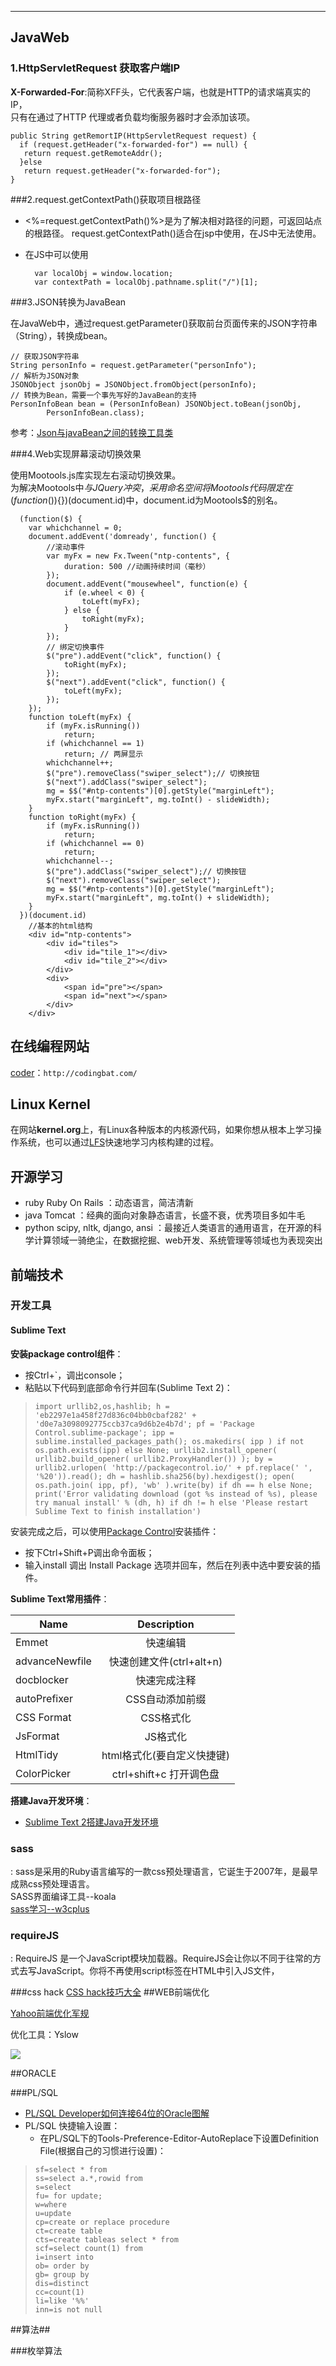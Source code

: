 
----------------------------------
## JavaWeb ##
### 1.HttpServletRequest 获取客户端IP ###
**X-Forwarded-For**:简称XFF头，它代表客户端，也就是HTTP的请求端真实的IP，  
只有在通过了HTTP 代理或者负载均衡服务器时才会添加该项。  

    public String getRemortIP(HttpServletRequest request) {
      if (request.getHeader("x-forwarded-for") == null) {
       return request.getRemoteAddr();
      }else
       return request.getHeader("x-forwarded-for");
    }

###2.request.getContextPath()获取项目根路径

- <%=request.getContextPath()%>是为了解决相对路径的问题，可返回站点的根路径。
request.getContextPath()适合在jsp中使用，在JS中无法使用。  
- 在JS中可以使用  

    	var localObj = window.location;  
    	var contextPath = localObj.pathname.split("/")[1];

###3.JSON转换为JavaBean

在JavaWeb中，通过request.getParameter()获取前台页面传来的JSON字符串（String），转换成bean。

    // 获取JSON字符串
	String personInfo = request.getParameter("personInfo");
    // 解析为JSON对象
	JSONObject jsonObj = JSONObject.fromObject(personInfo);
    // 转换为Bean，需要一个事先写好的JavaBean的支持
	PersonInfoBean bean = (PersonInfoBean) JSONObject.toBean(jsonObj,
			PersonInfoBean.class);
参考：[Json与javaBean之间的转换工具类](http://www.oschina.net/code/snippet_931591_17607)

###4.Web实现屏幕滚动切换效果

使用Mootools.js库实现左右滚动切换效果。  
为解决Mootools中$与JQuery冲突，采用命名空间将Mootools代码限定在(function($)){})(document.id)中，document.id为Mootools$的别名。

 	  (function($) {
 	  	var whichchannel = 0;
 	  	document.addEvent('domready', function() {
 	  		//滚动事件
 	  		var myFx = new Fx.Tween("ntp-contents", {
 	  			duration: 500 //动画持续时间（毫秒）
 	  		});
 	  		document.addEvent("mousewheel", function(e) {
 	  			if (e.wheel < 0) {
 	  				toLeft(myFx);
 	  			} else {
 	  				toRight(myFx);
 	  			}
 	  		});
 	  		// 绑定切换事件
 	  		$("pre").addEvent("click", function() {
 	  			toRight(myFx);
 	  		});
 	  		$("next").addEvent("click", function() {
 	  			toLeft(myFx);
 	  		});
 	  	});
 	  	function toLeft(myFx) {
 	  		if (myFx.isRunning())
 	  			return;
 	  		if (whichchannel == 1)
 	  			return; // 两屏显示
 	  		whichchannel++;
 	  		$("pre").removeClass("swiper_select");// 切换按钮
 	  		$("next").addClass("swiper_select");
 	  		mg = $$("#ntp-contents")[0].getStyle("marginLeft");
 	  		myFx.start("marginLeft", mg.toInt() - slideWidth);
 	  	}
 	  	function toRight(myFx) {
 	  		if (myFx.isRunning())
 	  			return;
 	  		if (whichchannel == 0)
 	  			return;
 	  		whichchannel--;
 	  		$("pre").addClass("swiper_select");// 切换按钮
 	  		$("next").removeClass("swiper_select");
 	  		mg = $$("#ntp-contents")[0].getStyle("marginLeft");
 	  		myFx.start("marginLeft", mg.toInt() + slideWidth);
 	  	}
 	  })(document.id)
	    //基本的html结构
	    <div id="ntp-contents">
	    	<div id="tiles">
	    		<div id="tile_1"></div>
	    		<div id="tile_2"></div>	
	    	</div>
	    	<div>
	    		<span id="pre"></span>
	    		<span id="next"></span>
	    	</div>
	    </div>

## 在线编程网站 ##
[coder](http://codingbat.com/)：`http://codingbat.com/`

## Linux Kernel ##
在网站**kernel.org**上，有Linux各种版本的内核源代码，如果你想从根本上学习操作系统，也可以通过[LFS](http://www.linuxfromscratch.org/lfs/)快速地学习内核构建的过程。 


## 开源学习 ##
* ruby	Ruby On Rails	：动态语言，简洁清新  
* java	Tomcat	：经典的面向对象静态语言，长盛不衰，优秀项目多如牛毛  
* python	scipy, nltk, django, ansi	：最接近人类语言的通用语言，在开源的科学计算领域一骑绝尘，在数据挖掘、web开发、系统管理等领域也为表现突出  

## 前端技术 ##

### 开发工具
#### Sublime Text  
**安装package control组件**：  

*  按Ctrl+`，调出console；  
*  粘贴以下代码到底部命令行并回车(Sublime Text 2)：

>     import urllib2,os,hashlib; h = 'eb2297e1a458f27d836c04bb0cbaf282' + 'd0e7a3098092775ccb37ca9d6b2e4b7d'; pf = 'Package Control.sublime-package'; ipp = sublime.installed_packages_path(); os.makedirs( ipp ) if not os.path.exists(ipp) else None; urllib2.install_opener( urllib2.build_opener( urllib2.ProxyHandler()) ); by = urllib2.urlopen( 'http://packagecontrol.io/' + pf.replace(' ', '%20')).read(); dh = hashlib.sha256(by).hexdigest(); open( os.path.join( ipp, pf), 'wb' ).write(by) if dh == h else None; print('Error validating download (got %s instead of %s), please try manual install' % (dh, h) if dh != h else 'Please restart Sublime Text to finish installation') 


安装完成之后，可以使用[Package Control](https://packagecontrol.io/)安装插件： 
 
*  按下Ctrl+Shift+P调出命令面板；
*  输入install 调出 Install Package 选项并回车，然后在列表中选中要安装的插件。  

**Sublime Text常用插件**：  

|     Name      |  Description           |
| --------------|:----------------------:|
|     Emmet     |    快速编辑             |
| advanceNewfile| 快速创建文件(ctrl+alt+n) |
| docblocker    | 快速完成注释             |
| autoPrefixer  | CSS自动添加前缀          |
| CSS Format    | CSS格式化               |
| JsFormat      | JS格式化                |
| HtmlTidy      | html格式化(要自定义快捷键)|
| ColorPicker   | ctrl+shift+c 打开调色盘 |

**搭建Java开发环境**：  

*  [Sublime Text 2搭建Java开发环境](http://blog.csdn.net/chszs/article/details/8232051)

### sass  
:  sass是采用的Ruby语言编写的一款css预处理语言，它诞生于2007年，是最早成熟css预处理语言。  
SASS界面编译工具--koala  
[sass学习--w3cplus](http://www.w3cplus.com/sassguide/)
### requireJS
:  RequireJS 是一个JavaScript模块加载器。RequireJS会让你以不同于往常的方式去写JavaScript。你将不再使用script标签在HTML中引入JS文件，

###css hack
[CSS hack技巧大全](http://www.duitang.com/static/csshack.html)
##WEB前端优化

[Yahoo前端优化军规](http://blog.csdn.net/jincenlong58/article/details/9318239)  

优化工具：Yslow  

![](http://i.imgur.com/fgl8j30.jpg)

##ORACLE

###PL/SQL
- [PL/SQL Developer如何连接64位的Oracle图解](http://blog.csdn.net/cselmu9/article/details/8070728)
- PL/SQL 快捷输入设置：
    * 在PL/SQL下的Tools-Preference-Editor-AutoReplace下设置Definition File(根据自己的习惯进行设置)：  
>     sf=select * from
>     ss=select a.*,rowid from
>     s=select
>     fu= for update;
>     w=where
>     u=update
>     cp=create or replace procedure
>     ct=create table
>     cts=create tableas select * from
>     scf=select count(1) from
>     i=insert into
>     ob= order by
>     gb= group by
>     dis=distinct
>     cc=count(1)
>     li=like '%%'
>     inn=is not null



##算法##

###枚举算法
